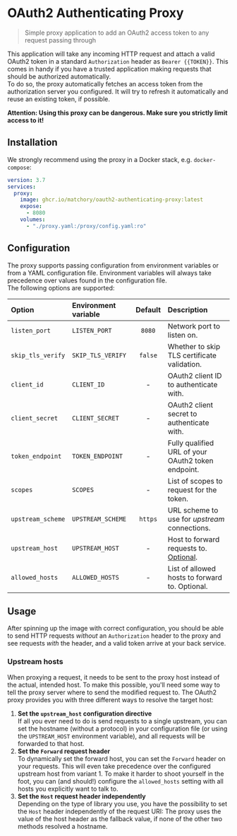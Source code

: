 OAuth2 Authenticating Proxy
===========================
> Simple proxy application to add an OAuth2 access token to any request passing through

This application will take any incoming HTTP request and attach a valid OAuth2 token in a standard `Authorization`
header as `Bearer {{TOKEN}}`. This comes in handy if you have a trusted application making requests that should be
authorized automatically.  
To do so, the proxy automatically fetches an access token from the authorization server you configured. It will try to
refresh it automatically and reuse an existing token, if possible.

**Attention: Using this proxy can be dangerous. Make sure you strictly limit access to it!**

Installation
------------
We strongly recommend using the proxy in a Docker stack, e.g. `docker-compose`:

```yaml
version: 3.7
services:
  proxy:
    image: ghcr.io/matchory/oauth2-authenticating-proxy:latest
    expose:
      - 8080
    volumes:
      - "./proxy.yaml:/proxy/config.yaml:ro"
```

Configuration
-------------
The proxy supports passing configuration from environment variables or from a YAML configuration file. Environment
variables will always take precedence over values found in the configuration file.  
The following options are supported:

| Option            | Environment variable  | Default | Description                                                 |
|:------------------|:----------------------|:-------:|:------------------------------------------------------------|
| `listen_port`     | `LISTEN_PORT`         | `8080`  | Network port to listen on.                                  |
| `skip_tls_verify` | `SKIP_TLS_VERIFY`     | `false` | Whether to skip TLS certificate validation.                 |
| `client_id`       | `CLIENT_ID`           |    -    | OAuth2 client ID to authenticate with.                      |
| `client_secret`   | `CLIENT_SECRET`       |    -    | OAuth2 client secret to authenticate with.                  |
| `token_endpoint`  | `TOKEN_ENDPOINT`      |    -    | Fully qualified URL of your OAuth2 token endpoint.          |
| `scopes`          | `SCOPES`              |    -    | List of scopes to request for the token.                    |
| `upstream_scheme` | `UPSTREAM_SCHEME`     | `https` | URL scheme to use for _upstream_ connections.               |
| `upstream_host`   | `UPSTREAM_HOST`       |    -    | Host to forward requests to. [Optional](#upstream-hosts).   |
| `allowed_hosts`   | `ALLOWED_HOSTS`       |    -    | List of allowed hosts to forward to. Optional.              |

Usage
-----
After spinning up the image with correct configuration, you should be able to send HTTP requests _without_ an
`Authorization` header to the proxy and see requests _with_ the header, and a valid token arrive at your back service.

### Upstream hosts

When proxying a request, it needs to be sent to the proxy host instead of the actual, intended host. To make this
possible, you'll need some way to tell the proxy server where to send the modified request to. The OAuth2 proxy provides
you with three different ways to resolve the target host:

1. **Set the `upstream_host` configuration directive**  
   If all you ever need to do is send requests to a single upstream, you can set the hostname (without a protocol) in
   your configuration file (or using the `UPSTREAM_HOST` environment variable), and all requests will be forwarded to
   that host.
2. **Set the `Forward` request header**  
   To dynamically set the forward host, you can set the `Forward` header on your requests. This will even take
   precedence over the configured upstream host from variant 1. To make it harder to shoot yourself in the foot, you
   can (and should!) configure the `allowed_hosts` setting with all hosts you explicitly want to talk to.
3. **Set the `Host` request header independently**  
   Depending on the type of library you use, you have the possibility to set the `Host` header independently of the
   request URI: The proxy uses the value of the host header as the fallback value, if none of the other two methods
   resolved a hostname.
